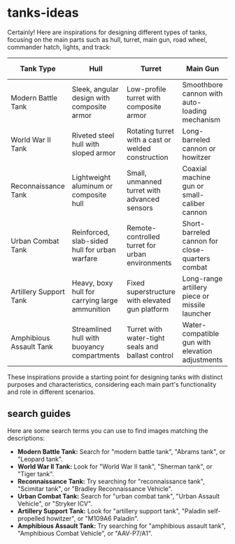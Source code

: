 # tanks-ideas

Certainly! Here are inspirations for designing different types of tanks, focusing on the main parts such as hull, turret, main gun, road wheel, commander hatch, lights, and track:

| Tank Type               | Hull                                             | Turret                                           | Main Gun                                          | Road Wheel                                       | Commander Hatch                                      | Lights                                          | Track                                        |
|-------------------------|--------------------------------------------------|--------------------------------------------------|---------------------------------------------------|--------------------------------------------------|------------------------------------------------------|------------------------------------------------|----------------------------------------------|
| Modern Battle Tank      | Sleek, angular design with composite armor       | Low-profile turret with composite armor          | Smoothbore cannon with auto-loading mechanism     | Large, individually-sprung road wheels           | Rotating, armored commander hatch with periscopes     | High-intensity LED headlights                 | Wide, articulated tracks                     |
| World War II Tank       | Riveted steel hull with sloped armor             | Rotating turret with a cast or welded construction | Long-barreled cannon or howitzer                  | Solid steel road wheels with rubber tires       | Large, hinged hatch with vision slits                | Classic incandescent headlights                | Broad, articulated tracks                    |
| Reconnaissance Tank     | Lightweight aluminum or composite hull           | Small, unmanned turret with advanced sensors     | Coaxial machine gun or small-caliber cannon       | High-clearance road wheels for off-road mobility | Small, retractable hatch with observation devices    | Infra-red and night vision lights             | Narrow, high-speed tracks                   |
| Urban Combat Tank       | Reinforced, slab-sided hull for urban warfare    | Remote-controlled turret for urban environments | Short-barreled cannon for close-quarters combat   | Reinforced road wheels for debris clearance     | Rotating, armored commander hatch with gun port      | Searchlights and floodlights                  | Reinforced, low-profile tracks              |
| Artillery Support Tank  | Heavy, boxy hull for carrying large ammunition  | Fixed superstructure with elevated gun platform  | Long-range artillery piece or missile launcher   | Extra-wide road wheels for weight distribution  | Fixed, armored hatch for protection during firing    | Beacon lights for signaling                    | Wide, heavy-duty tracks                      |
| Amphibious Assault Tank | Streamlined hull with buoyancy compartments     | Turret with water-tight seals and ballast control | Water-compatible gun with elevation adjustments   | Specially designed flotation road wheels        | Sealed, water-tight hatch with emergency release     | Sealed, water-proof lights                    | Wide, paddle-like tracks for water mobility |

These inspirations provide a starting point for designing tanks with distinct purposes and characteristics, considering each main part's functionality and role in different scenarios.

## search guides
Here are some search terms you can use to find images matching the descriptions:

- **Modern Battle Tank:** Search for "modern battle tank", "Abrams tank", or "Leopard tank".
- **World War II Tank:** Look for "World War II tank", "Sherman tank", or "Tiger tank".
- **Reconnaissance Tank:** Try searching for "reconnaissance tank", "Scimitar tank", or "Bradley Reconnaissance Vehicle".
- **Urban Combat Tank:** Search for "urban combat tank", "Urban Assault Vehicle", or "Stryker ICV".
- **Artillery Support Tank:** Look for "artillery support tank", "Paladin self-propelled howitzer", or "M109A6 Paladin".
- **Amphibious Assault Tank:** Try searching for "amphibious assault tank", "Amphibious Combat Vehicle", or "AAV-P7/A1".
